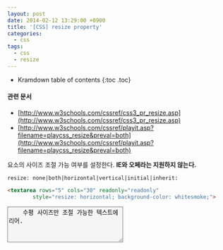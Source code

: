 ```yaml
---
layout: post
date: 2014-02-12 13:29:00 +0900
title: '[CSS] resize property'
categories:
  - css
tags:
  - css
  - resize
---
```


* Kramdown table of contents
{:toc .toc}

#### 관련 문서

- [http://www.w3schools.com/cssref/css3_pr_resize.asp](http://www.w3schools.com/cssref/css3_pr_resize.asp)
- [http://www.w3schools.com/cssref/playit.asp?filename=playcss_resize&preval=both](http://www.w3schools.com/cssref/playit.asp?filename=playcss_resize&preval=both)


요소의 사이즈 조절 가능 여부를 설정한다. **IE와 오페라는 지원하지 않는다.**

```
resize: none|both|horizontal|vertical|initial|inherit:
```

```html
<textarea rows="5" cols="30" readonly="readonly"
        style="resize: horizontal; background-color: whitesmoke;">
```

<div class="outline">
    <textarea rows="5" cols="30" readonly="readonly" style="resize: horizontal; background-color: whitesmoke;">
    수평 사이즈만 조절 가능한 텍스트에리어.
    </textarea>
</div>
